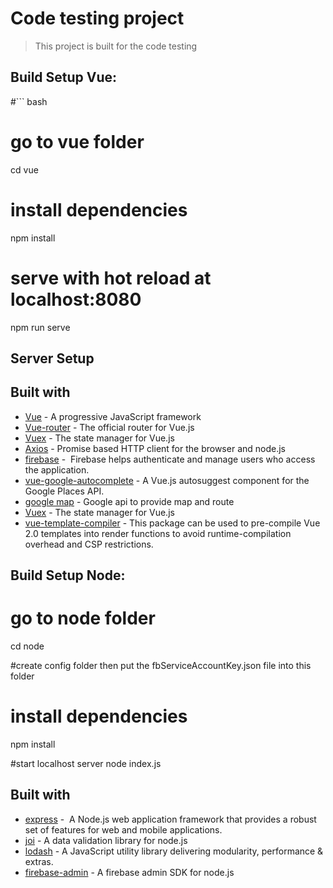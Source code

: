 # Code testing project
> This project is built for the code testing

## Build Setup Vue: 

#``` bash

# go to vue folder
cd vue

# install dependencies
npm install

# serve with hot reload at localhost:8080
npm run serve

## Server Setup

## Built with
- [Vue](https://vuejs.org/) - A progressive JavaScript framework
- [Vue-router](https://router.vuejs.org/) - The official router for Vue.js
- [Vuex](https://vuex.vuejs.org/) - The state manager for Vue.js
- [Axios](https://github.com/axios/axios/) - Promise based HTTP client for the browser and node.js
- [firebase](https://www.npmjs.com/package/firebase/) -  Firebase helps authenticate and manage users who access the application.
- [vue-google-autocomplete](https://github.com/olefirenko/vue-google-autocomplete/) - A Vue.js autosuggest component for the Google Places API. 
- [google map](https://cloud.google.com/maps-platform/) - Google api to provide map and route
- [Vuex](https://vuex.vuejs.org/) - The state manager for Vue.js
- [vue-template-compiler](https://github.com/vuejs/vue/tree/dev/packages/vue-template-compiler/) - This package can be used to pre-compile Vue 2.0 templates into render functions to avoid runtime-compilation overhead and CSP restrictions.


## Build Setup Node: 

# go to node folder
cd node

#create config folder then put the fbServiceAccountKey.json file into this folder 

# install dependencies
npm install

#start localhost server
node index.js

## Built with
- [express](https://expressjs.com/) -  A Node.js web application framework that provides a robust set of features for web and mobile applications.
- [joi](https://github.com/hapijs/joi/) - A data validation library for node.js
- [lodash](https://lodash.com/) - A JavaScript utility library delivering modularity, performance & extras.
- [firebase-admin](https://firebase.google.com/docs/admin/setup/) - A firebase admin SDK for node.js